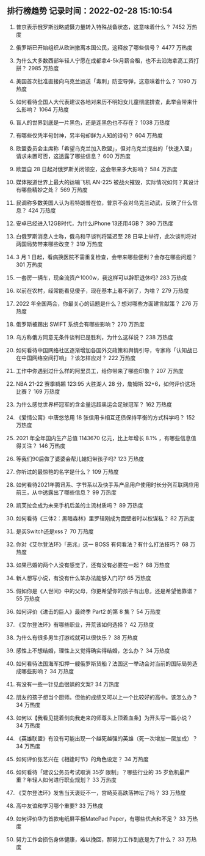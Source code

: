 
## 排行榜趋势 记录时间：2022-02-28 15:10:54
  
  1. 普京表示俄罗斯战略威慑力量转入特殊战备状态，这意味着什么？ 7452 万热度
    
  2. 俄罗斯已开始组织从欧洲撤离本国公民，这释放了哪些信号？ 4477 万热度
    
  3. 为什么大多数西部年轻人宁愿在成都拿4-5k月薪合租，也不去沿海拿高工资打拼？ 2985 万热度
    
  4. 美国首次批准直接向乌克兰运送「毒刺」防空导弹，这意味着什么？ 1090 万热度
    
  5. 如何看待全国人大代表建议各地对来历不明妇女儿童彻底排查，此举会带来什么影响？ 1064 万热度
    
  6. 盲人的世界到底是一片黑色，还是连黑色也不存在？ 1038 万热度
    
  7. 有哪些仅凭半句封神，另半句却鲜为人知的诗句？ 604 万热度
    
  8. 欧盟委员会主席称「希望乌克兰加入欧盟」，但对乌克兰提出的「快速入盟」请求未置可否，这透露了哪些信息？ 600 万热度
    
  9. 欧盟自 28 日起对俄罗斯关闭领空，这会带来多大影响？ 584 万热度
    
  10. 媒体报道世界上最大的运输飞机 AN-225 被战火摧毁，实际情况如何？其设计有哪些精妙之处？ 569 万热度
    
  11. 民调称多数美国人认为若特朗普在位，普京不会对乌克兰动武，反映了什么信息？ 424 万热度
    
  12. 安卓已经进入12GB时代，为什么iPhone 13还用4GB？ 390 万热度
    
  13. 白俄罗斯消息人士称，俄乌和平谈判将延迟至 28 日早上举行，此次谈判将对两国局势带来哪些改变？ 319 万热度
    
  14. 3 月 1 日起，看病换医院不需重复检查，会带来哪些便利？会存在哪些问题？ 301 万热度
    
  15. 一套房一辆车，现金流资产1000w，我这样可以辞职退休吗? 283 万热度
    
  16. 以前在农村，经常能看见傻子，现在基本上看不到了，为啥？ 279 万热度
    
  17. 2022 年全国两会，你最关心的话题是什么？想对哪些方面建言献策？ 276 万热度
    
  18. 俄罗斯被踢出 SWIFT 系统会有哪些影响？ 270 万热度
    
  19. 乌方称俄方同意无条件谈判已是胜利，为什么这样说？ 238 万热度
    
  20. 如何看待中国网络社区逐渐增加各国外交政策和舆情引导，专家称「认知战已在中国网络空间打响」？该怎样应对？ 222 万热度
    
  21. 工作中你遇到过什么样的阿里员工，给你带来了哪些印象？ 207 万热度
    
  22. NBA 21-22 赛季鹈鹕 123:95 大胜湖人 28 分，詹姆斯 32+6，如何评价这场比赛？ 169 万热度
    
  23. 为什么感觉世界杯冠军的含金量远超奥运会足球冠军？ 162 万热度
    
  24. 《爱情公寓》中唐悠悠用 18 张信用卡相互还债保持平衡的方式科学吗？ 152 万热度
    
  25. 2021 年全年国内生产总值 1143670 亿元，比上年增长 8.1% ，有哪些信息值得关注？ 146 万热度
    
  26. 等我们90后做了婆婆会帮儿媳妇带孩子吗? 123 万热度
    
  27. 你听过的最惊艳的名字是什么？ 109 万热度
    
  28. 如何看待2021年腾讯系、字节系以及快手系产品用户使用时长分列互联网应用前三，从中透露出了哪些信息？ 99 万热度
    
  29. 凯芙拉会成为未来手机后盖的主流材质吗？ 89 万热度
    
  30. 如何看待《三体2：黑暗森林》里罗辑刚成为面壁者时以权谋私？ 82 万热度
    
  31. 是买Switch还是xss？ 70 万热度
    
  32. 你对《艾尔登法环》「恶兆」这一 BOSS 有何看法？有什么打法技巧？ 68 万热度
    
  33. 如果已婚的两个人没有感觉了，还有没有必要在一起？ 68 万热度
    
  34. 新人想写小说，有没有什么笨办法能够入门的? 65 万热度
    
  35. 假如你是《人世间》中的父母，你更希望你的孩子有出息，还是希望他靠谱？ 55 万热度
    
  36. 如何评价《进击的巨人》最终季 Part2 的第 8 集？ 54 万热度
    
  37. 《艾尔登法环》有哪些职业，开荒该如何选择？ 42 万热度
    
  38. 为什么有很多男生打游戏就可以很快乐？ 38 万热度
    
  39. 感性上不想结婚，理性上又觉得确实得结婚，怎么办？ 34 万热度
    
  40. 如何看待法国海军扣押一艘俄罗斯货船？法国这一举动会对当前的国际局势造成哪些影响？ 34 万热度
    
  41. 有没有一些一针见血很飒的文案? 34 万热度
    
  42. 朋友的孩子想当个厨师。但他的成绩又可以上一个比较好的高中。该怎么办？ 34 万热度
    
  43. 如何以【我看见提着剑向我走来的师尊头上顶着血条】为开头写一篇小说？ 34 万热度
    
  44. 《英雄联盟》有没有可能出现一个越死越强的英雄（死一次增加一层加成）？ 34 万热度
    
  45. 如何评价张艺兴在《相逢时节》的角色设定？ 34 万热度
    
  46. 如何看待「建议公务员考试取消 35岁 限制」？哪些行业的 35 岁危机最严重？年轻人如何进行职业规划？ 33 万热度
    
  47. 《艾尔登法环》发售当天褒贬不一，宫崎英高跌落神坛了吗？ 33 万热度
    
  48. 高中友谊和学习哪个重要? 33 万热度
    
  49. 如何评价华为首款电纸屏平板MatePad Paper，有哪些优点和不足？ 33 万热度
    
  50. 努力工作会损伤身体健康，难以挽回，那努力工作到底是为了什么？ 33 万热度
    
